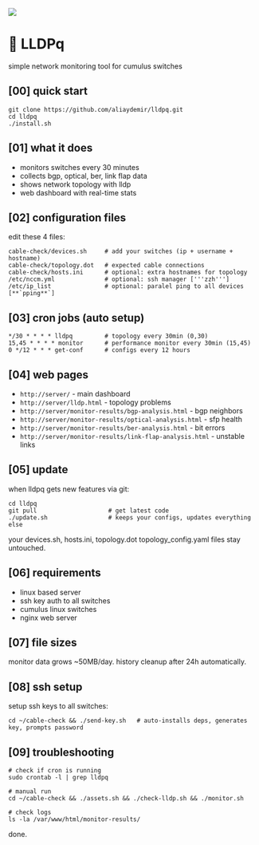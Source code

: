 ![](assets/nvidia.png)

# 🚀️ LLDPq

simple network monitoring tool for cumulus switches

## [00] quick start  

``` 
git clone https://github.com/aliaydemir/lldpq.git 
cd lldpq
./install.sh 
```

## [01] what it does

- monitors switches every 30 minutes  
- collects bgp, optical, ber, link flap data
- shows network topology with lldp
- web dashboard with real-time stats

## [02] configuration files

edit these 4 files:

```
cable-check/devices.sh     # add your switches (ip + username + hostname)
cable-check/topology.dot   # expected cable connections
cable-check/hosts.ini      # optional: extra hostnames for topology  
/etc/nccm.yml              # optional: ssh manager ['''zzh''']
/etc/ip_list               # optional: paralel ping to all devices [**`pping**`]
```

## [03] cron jobs (auto setup)

```
*/30 * * * * lldpq         # topology every 30min (0,30)
15,45 * * * * monitor      # performance monitor every 30min (15,45)  
0 */12 * * * get-conf      # configs every 12 hours
```

## [04] web pages  

- `http://server/` - main dashboard
- `http://server/lldp.html` - topology problems
- `http://server/monitor-results/bgp-analysis.html` - bgp neighbors
- `http://server/monitor-results/optical-analysis.html` - sfp health
- `http://server/monitor-results/ber-analysis.html` - bit errors
- `http://server/monitor-results/link-flap-analysis.html` - unstable links

## [05] update

when lldpq gets new features via git:

```
cd lldpq
git pull                    # get latest code
./update.sh                 # keeps your configs, updates everything else
```

your devices.sh, hosts.ini, topology.dot topology_config.yaml files stay untouched.

## [06] requirements

- linux based server
- ssh key auth to all switches  
- cumulus linux switches
- nginx web server

## [07] file sizes

monitor data grows ~50MB/day. history cleanup after 24h automatically.

## [08] ssh setup

setup ssh keys to all switches:

```
cd ~/cable-check && ./send-key.sh   # auto-installs deps, generates key, prompts password
```

## [09] troubleshooting

```
# check if cron is running
sudo crontab -l | grep lldpq

# manual run
cd ~/cable-check && ./assets.sh && ./check-lldp.sh && ./monitor.sh

# check logs  
ls -la /var/www/html/monitor-results/
```

done.